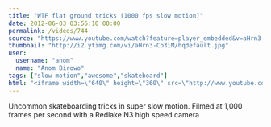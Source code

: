 ```yaml
---
title: "WTF flat ground tricks (1000 fps slow motion)"
date: 2012-06-03 03:56:10 00:00
permalink: /videos/744
source: "https://www.youtube.com/watch?feature=player_embedded&v=aHrn3-Cb3iM#!"
thumbnail: "http://i2.ytimg.com/vi/aHrn3-Cb3iM/hqdefault.jpg"
user:
  username: "anom"
  name: "Anom Birowo"
tags: ["slow motion","awesome","skateboard"]
html: "<iframe width=\"640\" height=\"360\" src=\"http://www.youtube.com/embed/aHrn3-Cb3iM?wmode=transparent&fs=1&feature=oembed\" frameborder=\"0\" allowfullscreen></iframe>"
---
```


Uncommon skateboarding tricks in super slow motion. Filmed at 1,000 frames per second with a Redlake N3 high speed camera